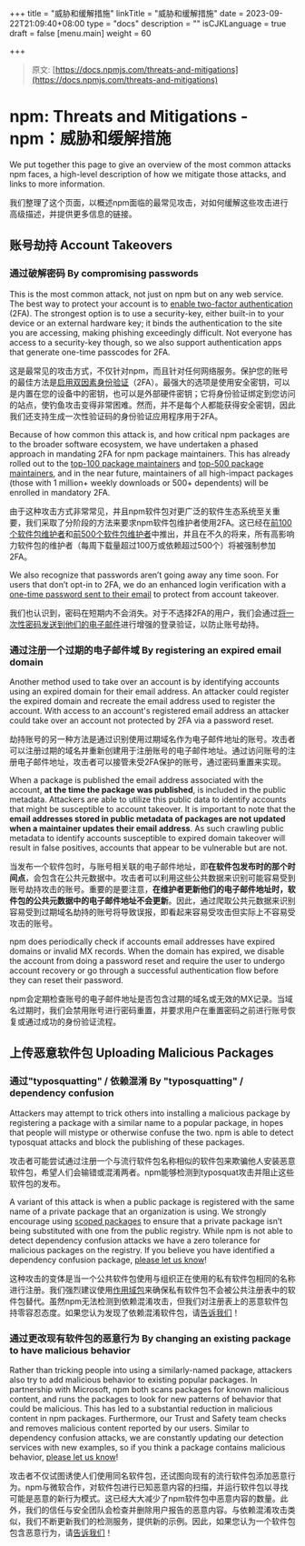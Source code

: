 +++
title = "威胁和缓解措施"
linkTitle = "威胁和缓解措施"
date = 2023-09-22T21:09:40+08:00
type = "docs"
description = ""
isCJKLanguage = true
draft = false
[menu.main]
    weight = 60

+++

> 原文: [https://docs.npmjs.com/threats-and-mitigations](https://docs.npmjs.com/threats-and-mitigations)

# npm: Threats and Mitigations - npm：威胁和缓解措施

We put together this page to give an overview of the most common attacks npm faces, a high-level description of how we mitigate those attacks, and links to more information.

​	我们整理了这个页面，以概述npm面临的最常见攻击，对如何缓解这些攻击进行高级描述，并提供更多信息的链接。

## 账号劫持 Account Takeovers

### 通过破解密码 By compromising passwords

This is the most common attack, not just on npm but on any web service. The best way to protect your account is to [enable two-factor authentication](https://docs.npmjs.com/configuring-two-factor-authentication) (2FA). The strongest option is to use a security-key, either built-in to your device or an external hardware key; it binds the authentication to the site you are accessing, making phishing exceedingly difficult. Not everyone has access to a security-key though, so we also support authentication apps that generate one-time passcodes for 2FA.

​	这是最常见的攻击方式，不仅针对npm，而且针对任何网络服务。保护您的账号的最佳方法是[启用双因素身份验证](https://docs.npmjs.com/configuring-two-factor-authentication)（2FA）。最强大的选项是使用安全密钥，可以是内置在您的设备中的密钥，也可以是外部硬件密钥；它将身份验证绑定到您访问的站点，使钓鱼攻击变得非常困难。然而，并不是每个人都能获得安全密钥，因此我们还支持生成一次性验证码的身份验证应用程序用于2FA。

Because of how common this attack is, and how critical npm packages are to the broader software ecosystem, we have undertaken a phased approach in mandating 2FA for npm package maintainers. This has already rolled out to the [top-100 package maintainers](https://github.blog/2022-02-01-top-100-npm-package-maintainers-require-2fa-additional-security/) and [top-500 package maintainers](https://github.blog/changelog/2022-05-31-top-500-npm-package-maintainers-now-require-2fa/), and in the near future, maintainers of all high-impact packages (those with 1 million+ weekly downloads or 500+ dependents) will be enrolled in mandatory 2FA.

​	由于这种攻击方式非常常见，并且npm软件包对更广泛的软件生态系统至关重要，我们采取了分阶段的方法来要求npm软件包维护者使用2FA。这已经在[前100个软件包维护者](https://github.blog/2022-02-01-top-100-npm-package-maintainers-require-2fa-additional-security/)和[前500个软件包维护者](https://github.blog/changelog/2022-05-31-top-500-npm-package-maintainers-now-require-2fa/)中推出，并且在不久的将来，所有高影响力软件包的维护者（每周下载量超过100万或依赖超过500个）将被强制参加2FA。

We also recognize that passwords aren’t going away any time soon. For users that don’t opt-in to 2FA, we do an enhanced login verification with a [one-time password sent to their email](https://docs.npmjs.com/receiving-a-one-time-password-over-email) to protect from account takeover.

​	我们也认识到，密码在短期内不会消失。对于不选择2FA的用户，我们会通过[将一次性密码发送到他们的电子邮件](https://docs.npmjs.com/receiving-a-one-time-password-over-email)进行增强的登录验证，以防止账号劫持。

### 通过注册一个过期的电子邮件域 By registering an expired email domain

Another method used to take over an account is by identifying accounts using an expired domain for their email address. An attacker could register the expired domain and recreate the email address used to register the account. With access to an account's registered email address an attacker could take over an account not protected by 2FA via a password reset.

​	劫持账号的另一种方法是通过识别使用过期域名作为电子邮件地址的账号。攻击者可以注册过期的域名并重新创建用于注册账号的电子邮件地址。通过访问账号的注册电子邮件地址，攻击者可以接管未受2FA保护的账号，通过密码重置来实现。

When a package is published the email address associated with the account, **at the time the package was published**, is included in the public metadata. Attackers are able to utilize this public data to identify accounts that might be susceptible to account takeover. It is important to note that the **email addresses stored in public metadata of packages are not updated when a maintainer updates their email address**. As such crawling public metadata to identify accounts susceptible to expired domain takeover will result in false positives, accounts that appear to be vulnerable but are not.

​	当发布一个软件包时，与账号相关联的电子邮件地址，即**在软件包发布时的那个时间点**，会包含在公共元数据中。攻击者可以利用这些公共数据来识别可能容易受到账号劫持攻击的账号。重要的是要注意，**在维护者更新他们的电子邮件地址时，软件包的公共元数据中的电子邮件地址不会更新**。因此，通过爬取公共元数据来识别容易受到过期域名劫持的账号将导致误报，即看起来容易受攻击但实际上不容易受攻击的账号。

npm does periodically check if accounts email addresses have expired domains or invalid MX records. When the domain has expired, we disable the account from doing a password reset and require the user to undergo account recovery or go through a successful authentication flow before they can reset their password.

​	npm会定期检查账号的电子邮件地址是否包含过期的域名或无效的MX记录。当域名过期时，我们会禁用账号进行密码重置，并要求用户在重置密码之前进行账号恢复或通过成功的身份验证流程。

## 上传恶意软件包 Uploading Malicious Packages

### 通过"typosquatting" / 依赖混淆 By "typosquatting" / dependency confusion

Attackers may attempt to trick others into installing a malicious package by registering a package with a similar name to a popular package, in hopes that people will mistype or otherwise confuse the two. npm is able to detect typosquat attacks and block the publishing of these packages.

​	攻击者可能尝试通过注册一个与流行软件包名称相似的软件包来欺骗他人安装恶意软件包，希望人们会输错或混淆两者。npm能够检测到typosquat攻击并阻止这些软件包的发布。

A variant of this attack is when a public package is registered with the same name of a private package that an organization is using. We strongly encourage using [scoped packages](https://github.blog/2021-02-12-avoiding-npm-substitution-attacks/) to ensure that a private package isn’t being substituted with one from the public registry. While npm is not able to detect dependency confusion attacks we have a zero tolerance for malicious packages on the registry. If you believe you have identified a dependency confusion package, [please let us know](https://docs.npmjs.com/reporting-malware-in-an-npm-package)!

​	这种攻击的变体是当一个公共软件包使用与组织正在使用的私有软件包相同的名称进行注册。我们强烈建议使用[作用域包](https://github.blog/2021-02-12-avoiding-npm-substitution-attacks/)来确保私有软件包不会被公共注册表中的软件包替代。虽然npm无法检测到依赖混淆攻击，但我们对注册表上的恶意软件包持零容忍态度。如果您认为发现了依赖混淆软件包，请[告诉我们](https://docs.npmjs.com/reporting-malware-in-an-npm-package)！

### 通过更改现有软件包的恶意行为 By changing an existing package to have malicious behavior

Rather than tricking people into using a similarly-named package, attackers also try to add malicious behavior to existing popular packages. In partnership with Microsoft, npm both scans packages for known malicious content, and runs the packages to look for new patterns of behavior that could be malicious. This has led to a substantial reduction in malicious content in npm packages. Furthermore, our Trust and Safety team checks and removes malicious content reported by our users. Similar to dependency confusion attacks, we are constantly updating our detection services with new examples, so if you think a package contains malicious behavior, [please let us know](https://docs.npmjs.com/reporting-malware-in-an-npm-package)!

​	攻击者不仅试图诱使人们使用同名软件包，还试图向现有的流行软件包添加恶意行为。npm与微软合作，对软件包进行已知恶意内容的扫描，并运行软件包以寻找可能是恶意的新行为模式。这已经大大减少了npm软件包中恶意内容的数量。此外，我们的信任与安全团队会检查并删除用户报告的恶意内容。与依赖混淆攻击类似，我们不断更新我们的检测服务，提供新的示例。因此，如果您认为一个软件包包含恶意行为，请[告诉我们](https://docs.npmjs.com/reporting-malware-in-an-npm-package)！
